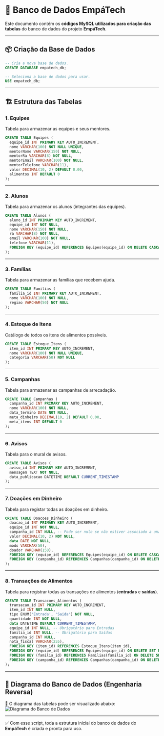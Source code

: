 # 🐬 Banco de Dados EmpáTech

Este documento contém os **códigos MySQL utilizados para criação das tabelas** do banco de dados do projeto **EmpáTech**.

---

## 📦 Criação da Base de Dados

```sql
-- Cria a nova base de dados.
CREATE DATABASE empatech_db;

-- Seleciona a base de dados para usar.
USE empatech_db;
```

---

## 🏗️ Estrutura das Tabelas

### 1. Equipes
Tabela para armazenar as equipes e seus mentores.

```sql
CREATE TABLE Equipes (
  equipe_id INT PRIMARY KEY AUTO_INCREMENT,
  nome VARCHAR(100) NOT NULL UNIQUE,
  mentorNome VARCHAR(150) NOT NULL,
  mentorRa VARCHAR(8) NOT NULL,
  mentorEmail VARCHAR(100) NOT NULL,
  mentorTelefone VARCHAR(11),
  valor DECIMAL(10, 2) DEFAULT 0.00,
  alimentos INT DEFAULT 0
);
```

---

### 2. Alunos
Tabela para armazenar os alunos (integrantes das equipes).

```sql
CREATE TABLE Alunos (
  aluno_id INT PRIMARY KEY AUTO_INCREMENT,
  equipe_id INT NOT NULL,
  nome VARCHAR(150) NOT NULL,
  ra VARCHAR(8) NOT NULL,
  email VARCHAR(100) NOT NULL,
  telefone VARCHAR(11),
  FOREIGN KEY (equipe_id) REFERENCES Equipes(equipe_id) ON DELETE CASCADE
);
```

---

### 3. Famílias
Tabela para armazenar as famílias que recebem ajuda.

```sql
CREATE TABLE Familias (
  familia_id INT PRIMARY KEY AUTO_INCREMENT,
  nome VARCHAR(100) NOT NULL,
  regiao VARCHAR(50) NOT NULL
);
```

---

### 4. Estoque de Itens
Catálogo de todos os itens de alimentos possíveis.

```sql
CREATE TABLE Estoque_Itens (
  item_id INT PRIMARY KEY AUTO_INCREMENT,
  nome VARCHAR(100) NOT NULL UNIQUE,
  categoria VARCHAR(50) NOT NULL
);
```

---

### 5. Campanhas
Tabela para armazenar as campanhas de arrecadação.

```sql
CREATE TABLE Campanhas (
  campanha_id INT PRIMARY KEY AUTO_INCREMENT,
  nome VARCHAR(100) NOT NULL,
  data_termino DATE NOT NULL,
  meta_dinheiro DECIMAL(10, 2) DEFAULT 0.00,
  meta_itens INT DEFAULT 0
);
```

---

### 6. Avisos
Tabela para o mural de avisos.

```sql
CREATE TABLE Avisos (
  aviso_id INT PRIMARY KEY AUTO_INCREMENT,
  mensagem TEXT NOT NULL,
  data_publicacao DATETIME DEFAULT CURRENT_TIMESTAMP
);
```

---

### 7. Doações em Dinheiro
Tabela para registar todas as doações em dinheiro.

```sql
CREATE TABLE Doacoes_Dinheiro (
  doacao_id INT PRIMARY KEY AUTO_INCREMENT,
  equipe_id INT NOT NULL,
  campanha_id INT NULL, -- Pode ser nulo se não estiver associado a uma campanha
  valor DECIMAL(10, 2) NOT NULL,
  data DATE NOT NULL,
  modo VARCHAR(50),
  doador VARCHAR(150),
  FOREIGN KEY (equipe_id) REFERENCES Equipes(equipe_id) ON DELETE CASCADE,
  FOREIGN KEY (campanha_id) REFERENCES Campanhas(campanha_id) ON DELETE SET NULL
);
```

---

### 8. Transações de Alimentos
Tabela para registrar todas as transações de alimentos (**entradas** e **saídas**).

```sql
CREATE TABLE Transacoes_Alimentos (
  transacao_id INT PRIMARY KEY AUTO_INCREMENT,
  item_id INT NOT NULL,
  tipo ENUM('Entrada', 'Saida') NOT NULL,
  quantidade INT NOT NULL,
  data DATETIME DEFAULT CURRENT_TIMESTAMP,
  equipe_id INT NULL, -- Obrigatório para Entradas
  familia_id INT NULL, -- Obrigatório para Saídas
  campanha_id INT NULL,
  nota_fiscal VARCHAR(255),
  FOREIGN KEY (item_id) REFERENCES Estoque_Itens(item_id),
  FOREIGN KEY (equipe_id) REFERENCES Equipes(equipe_id) ON DELETE SET NULL,
  FOREIGN KEY (familia_id) REFERENCES Familias(familia_id) ON DELETE SET NULL,
  FOREIGN KEY (campanha_id) REFERENCES Campanhas(campanha_id) ON DELETE SET NULL
);
```

---

## 🧩 Diagrama do Banco de Dados (Engenharia Reversa)

📌 O diagrama das tabelas pode ser visualizado abaixo:  
![Diagrama do Banco de Dados](https://drive.google.com/uc?id=1otv-3WgaFp4SB7_8Da4tBfEwpty7xqu3)

---

✅ Com esse script, toda a estrutura inicial do banco de dados do **EmpáTech** é criada e pronta para uso.
